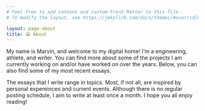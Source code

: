 ```yaml
---
# Feel free to add content and custom Front Matter to this file.
# To modify the layout, see https://jekyllrb.com/docs/themes/#overriding-theme-defaults

layout: page-about
title: 😁 About
---
```

My name is Marvin, and welcome to my digital home! I'm a engineering, athlete, and writer. You can find
more about some of the projects I am currently working on and/or have worked on over the years. Below, you can also find some of my most recent essays. 

The essays that I write range in topics. Most, if not all, are inspired by personal expereinces and current events. Although there
is no regular posting schedule, I aim to write at least once a month. I hope you all enjoy reading!